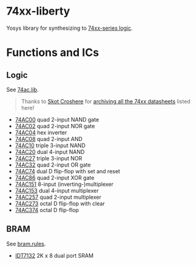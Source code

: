 # 74xx-liberty

Yosys library for synthesizing to [74xx-series logic](https://en.wikipedia.org/wiki/7400-series_integrated_circuits).

# Functions and ICs

## Logic

See [74ac.lib](./74ac.lib).

> Thanks to [Skot Croshere](https://skot9000.com/)
> for [archiving all the 74xx datasheets](https://skot9000.com/posts/2011/04/28/logic.html) listed here!

- [74AC00](http://web.archive.org/web/20191223205521/http://www.skot9000.com/ttl/datasheets/0.pdf) quad 2-input NAND gate
- [74AC02](http://web.archive.org/web/20191223210813/http://www.skot9000.com/ttl/datasheets/2.pdf) quad 2-input NOR gate
- [74AC04](http://web.archive.org/web/20191223211038/http://www.skot9000.com/ttl/datasheets/4.pdf) hex inverter
- [74AC08](http://web.archive.org/web/20191223205534/http://www.skot9000.com/ttl/datasheets/8.pdf) quad 2-input AND
- [74AC10](http://web.archive.org/web/20191223210630/http://www.skot9000.com/ttl/datasheets/10.pdf) triple 3-input NAND
- [74AC20](http://web.archive.org/web/20191223210648/http://www.skot9000.com/ttl/datasheets/20.pdf) dual 4-input NAND
- [74AC27](http://web.archive.org/web/20191223210816/http://www.skot9000.com/ttl/datasheets/27.pdf) triple 3-input NOR
- [74AC32](http://web.archive.org/web/20191223210939/http://www.skot9000.com/ttl/datasheets/32.pdf) quad 2-input OR gate
- [74AC74](http://web.archive.org/web/20191223210139/http://www.skot9000.com/ttl/datasheets/74.pdf) dual D flip-flop with set and reset
- [74AC86](http://web.archive.org/web/20191223211253/http://www.skot9000.com/ttl/datasheets/86.pdf) quad 2-input XOR gate
- [74AC151](http://web.archive.org/web/20191223205810/http://www.skot9000.com/ttl/datasheets/151.pdf) 8-input (inverting-)multiplexer
- [74AC153](http://web.archive.org/web/20191223210604/http://www.skot9000.com/ttl/datasheets/153.pdf) dual 4-input multiplexer
- [74AC257](http://web.archive.org/web/20191223211218/http://www.skot9000.com/ttl/datasheets/257.pdf) quad 2-input multiplexer
- [74AC273](http://web.archive.org/web/20210507040113/http://www.skot9000.com/ttl/datasheets/273.pdf) octal D flip-flop with clear
- [74AC374](http://web.archive.org/web/20191223210342/http://www.skot9000.com/ttl/datasheets/373.pdf) octal D flip-flop

## BRAM

See [bram.rules](./bram.rules).

- [IDT7132](https://www.alldatasheet.com/datasheet-pdf/pdf/65970/IDT/IDT7132.html) 2K x 8 dual port SRAM
